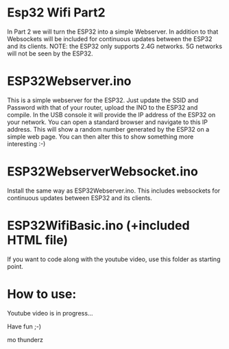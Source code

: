 # Esp32 Wifi Part2
In Part 2 we will turn the ESP32 into a simple Webserver. In addition to that Websockets will be included for continuous updates between the ESP32 and its clients. NOTE: the ESP32 only supports 2.4G networks. 5G networks will not be seen by the ESP32.

# ESP32Webserver.ino
This is a simple webserver for the ESP32. Just update the SSID and Password with that of your router, upload the INO to the ESP32 and compile. In the USB console it will provide the IP address of the ESP32 on your network. You can open a standard browser and navigate to this IP address. This will show a random number generated by the ESP32 on a simple web page. You can then alter this to show something more interesting :-)

# ESP32WebserverWebsocket.ino
Install the same way as ESP32Webserver.ino. This includes websockets for continuous updates between ESP32 and its clients.

# ESP32WifiBasic.ino (+included HTML file)
If you want to code along with the youtube video, use this folder as starting point.

# How to use:
Youtube video is in progress...


Have fun ;-)

mo thunderz
